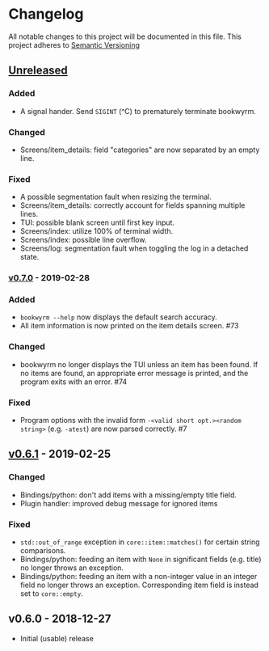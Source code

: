 # Changelog

All notable changes to this project will be documented in this file.
This project adheres to [Semantic Versioning](https://semver.org)

## [Unreleased]

### Added
- A signal hander. Send `SIGINT` (^C) to prematurely terminate bookwyrm.

### Changed
* Screens/item_details: field "categories" are now separated by an empty line.

### Fixed
* A possible segmentation fault when resizing the terminal.
* Screens/item_details: correctly account for fields spanning multiple lines.
* TUI: possible blank screen until first key input.
* Screens/index: utilize 100% of terminal width.
* Screens/index: possible line overflow.
* Screens/log: segmentation fault when toggling the log in a detached state.

### [v0.7.0] - 2019-02-28

### Added
- `bookwyrm --help` now displays the default search accuracy.
- All item information is now printed on the item details screen. #73

### Changed
- bookwyrm no longer displays the TUI unless an item has been found. If no items are found, an appropriate error message is printed, and the program exits with an error. #74

### Fixed
- Program options with the invalid form `-<valid short opt.><random string>` (e.g. `-atest`) are now parsed correctly. #7

## [v0.6.1] - 2019-02-25

### Changed
- Bindings/python: don't add items with a missing/empty title field.
- Plugin handler: improved debug message for ignored items

### Fixed
- `std::out_of_range` exception in `core::item::matches()` for certain string comparisons.
- Bindings/python: feeding an item with `None` in significant fields (e.g. title) no longer throws an exception.
- Bindings/python: feeding an item with a non-integer value in an integer field no longer throws an exception. Corresponding item field is instead set to `core::empty`.

## v0.6.0 - 2018-12-27

* Initial (usable) release

[Unreleased]: https://github.com/Tmplt/bookwyrm/compare/v0.7.0...HEAD
[v0.7.0]: https://github.com/Tmplt/bookwyrm/compare/v0.6.1...v0.7.0
[v0.6.1]: https://github.com/Tmplt/bookwyrm/compare/v0.6.0...v0.6.1
